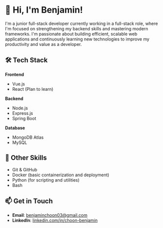 # 👋 Hi, I'm Benjamin!

I'm a junior full-stack developer currently working in a full-stack role, where I'm focused on strengthening my backend skills and mastering modern frameworks. I'm passionate about building efficient, scalable web applications and continuously learning new technologies to improve my productivity and value as a developer.

## 🛠 Tech Stack

**Frontend**  
- Vue.js
- React (Plan to learn)

**Backend**  
- Node.js  
- Express.js  
- Spring Boot

**Database**  
- MongoDB Atlas  
- MySQL

## 🧰 Other Skills
- Git & GitHub
- Docker (basic containerization and deployment)
- Python (for scripting and utilities)
- Bash 


## 📫 Get in Touch

- **Email**: [benjaminchoon03@gmail.com](mailto:benjaminchoon03@gmail.com)  
- **LinkedIn**: [linkedin.com/in/choon-benjamin](https://www.linkedin.com/in/choon-benjamin)

<!---
simplicity0308/simplicity0308 is a ✨ special ✨ repository because its `README.md` (this file) appears on your GitHub profile.
You can click the Preview link to take a look at your changes.
--->
